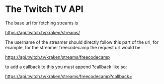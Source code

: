 # The Twitch TV API

The base url for fetching streams is

https://api.twitch.tv/kraken/streams/

The username of the streamer should directly follow this part of the url, for example, for the streamer freecodecamp the request url would be:

https://api.twitch.tv/kraken/streams/freecodecamp

to add a callback to this you must append ?callback like so:

https://api.twitch.tv/kraken/streams/freecodecamp?callback=
